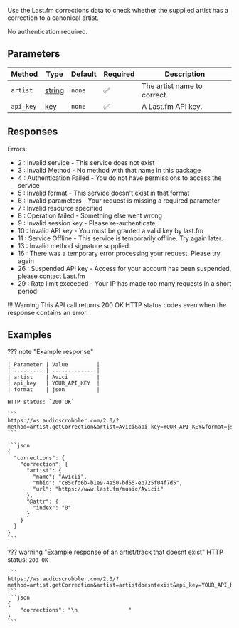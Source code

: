 Use the Last.fm corrections data to check whether the supplied artist has a correction to a canonical artist.

No authentication required.

## Parameters
| Method | Type | Default | Required | Description 
| ------ | ---- | ------- | -------- | -----------
| `artist` | [string][string] | `none` | :white_check_mark: | The artist name to correct.
| `api_key` | [key][key] | `none` | :white_check_mark: | A Last.fm API key.

## Responses
Errors:

- 2 : Invalid service - This service does not exist
- 3 : Invalid Method - No method with that name in this package
- 4 : Authentication Failed - You do not have permissions to access the service
- 5 : Invalid format - This service doesn't exist in that format
- 6 : Invalid parameters - Your request is missing a required parameter
- 7 : Invalid resource specified
- 8 : Operation failed - Something else went wrong
- 9 : Invalid session key - Please re-authenticate
- 10 : Invalid API key - You must be granted a valid key by last.fm
- 11 : Service Offline - This service is temporarily offline. Try again later.
- 13 : Invalid method signature supplied
- 16 : There was a temporary error processing your request. Please try again
- 26 : Suspended API key - Access for your account has been suspended, please contact Last.fm
- 29 : Rate limit exceeded - Your IP has made too many requests in a short period

!!! Warning
    This API call returns 200 OK HTTP status codes even when the response contains an error.
    
## Examples

??? note "Example response"

    | Parameter | Value         |
    | --------- | ------------- |
    | artist    | Avici         |
    | api_key   | YOUR_API_KEY  |
    | format    | json          |

    HTTP status: `200 OK`

    ```
    https://ws.audioscrobbler.com/2.0/?method=artist.getCorrection&artist=Avici&api_key=YOUR_API_KEY&format=json
    ```

    ```json
    {
      "corrections": {
        "correction": {
          "artist": {
            "name": "Avicii",
            "mbid": "c85cfd6b-b1e9-4a50-bd55-eb725f04f7d5",
            "url": "https://www.last.fm/music/Avicii"
          },
          "@attr": {
            "index": "0"
          }
        }
      }
    }
    ```

??? warning "Example response of an artist/track that doesnt exist"
    HTTP status: `200 OK`

    ```
    https://ws.audioscrobbler.com/2.0/?method=artist.getCorrection&artist=artistdoesntexist&api_key=YOUR_API_KEY&format=json
    ```
    ```json
    {
      	"corrections": "\n                "
    }
    ```

[string]: https://developer.mozilla.org/en-US/docs/Web/JavaScript/Reference/Global_Objects/String
[key]: https://www.last.fm/api/account/create